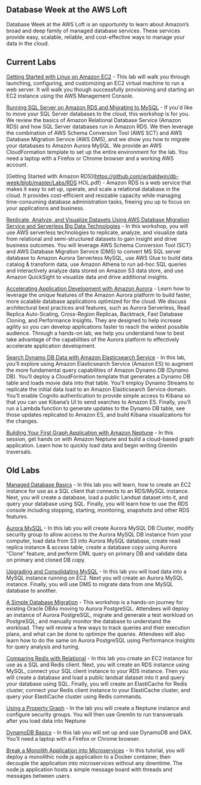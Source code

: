 ## Database Week at the AWS Loft

Database Week at the AWS Loft is an opportunity to learn about Amazon’s broad and deep family of managed database services. These services provide easy, scalable, reliable, and cost-effective ways to manage your data in the cloud.

## Current Labs
[Getting Started with Linux on Amazon EC2](https://github.com/wrbaldwin/db-week/blob/master/Labs/getting-started-with-ec2-linux.pdf) - This lab will walk you through launching, configuring, and customizing an EC2 virtual machine to run a web server. It will walk you though successfully provisioning and starting an EC2 instance using the AWS Management Console.

[Running SQL Server on Amazon RDS and Migrating to MySQL](https://github.com/wrbaldwin/db-week/blob/master/Labs/running-SQL-Server-on-Amazon-RDS-and-Migrating-to-MySQL.md) - If you'd like to move your SQL Server databases to the cloud, this workshop is for you. We review the basics of Amazon Relational Database Service (Amazon RDS) and how SQL Server databases run in Amazon RDS. We then leverage the combination of AWS Schema Conversion Tool (AWS SCT) and AWS Database Migration Service (AWS DMS), and we show you how to migrate your databases to Amazon Aurora MySQL. We provide an AWS CloudFormation template to set up the entire environment for the lab. You need a laptop with a Firefox or Chrome browser and a working AWS account.

[Getting Started with Amazon RDS](https://github.com/wrbaldwin/db-week/blob/master/Labs/RDS HOL.pdf) - Amazon RDS is a web service that makes it easy to set up, operate, and scale a relational database in the cloud. It provides cost-efficient and resizable capacity while managing time-consuming database administration tasks, freeing you up to focus on your applications and business.

[Replicate, Analyze, and Visualize Datasets Using AWS Database Migration Service and Serverless Big Data Technologies](https://github.com/wrbaldwin/db-week/blob/master/Labs/Reinvent2018-DAT308.zip) - In this workshop, you will use AWS serverless technologies to replicate, analyze, and visualize data from relational and semi-structured datasets to gain insight and drive business outcomes. You will leverage AWS Schema Conversion Tool (SCT) and AWS Database Migration Service (DMS) to convert MS SQL server database to Amazon Aurora Serverless MySQL, use AWS Glue to build data catalog & transform data, use Amazon Athena to run ad-hoc SQL queries and interactively analyze data stored on Amazon S3 data store, and use Amazon QuickSight to visualize data and drive additional insights.

[Accelerating Application Development with Amazon Aurora](https://github.com/wrbaldwin/db-week/blob/master/Labs/accelerating-application-development-with-Amazon-Aurora.md) - Learn how to leverage the unique features of the Amazon Aurora platform to build faster, more scalable database applications optimized for the cloud. We discuss architectural best practices and features, such as Aurora Serverless, Read Replica Auto-Scaling, Cross-Region Replicas, Backtrack, Fast Database Cloning, and Performance Insights. They are designed to help increase agility so you can develop applications faster to reach the widest possible audience. Through a hands-on lab, we help you understand how to best take advantage of the capabilities of the Aurora platform to effectively accelerate application development.

[Search Dynamo DB Data with Amazon Elasticsearch Service](https://github.com/wrbaldwin/db-week/blob/master/Labs/Search_DDB_Data_with_AES.pdf) - In this lab, you’ll explore using Amazon Elasticsearch Service (Amazon ES) to augment the more fundamental query capabilities of Amazon Dynamo DB (Dynamo DB). You’ll deploy a CloudFormation template that generates a Dynamo DB table and loads movie data into that table. You’ll employ Dynamo Streams to replicate the initial data load to an Amazon Elasticsearch Service domain. You’ll enable Cognito authentication to provide simple access to Kibana so that you can use Kibana’s UI to send searches to Amazon ES. Finally, you’ll run a Lambda function to generate updates to the Dynamo DB table, see those updates replicated to Amazon ES, and build Kibana visualizations for the changes.


[Building Your First Graph Application with Amazon Neptune](https://github.com/wrbaldwin/db-week/blob/master/Labs/Building_Your_First_Graph_Application_with_Amazon_Neptune.md) - In this session, get hands on with Amazon Neptune and build a cloud-based graph application. Learn how to quickly load data and begin writing Gremlin traversals.

## Old Labs

[Managed Database Basics](https://github.com/wrbaldwin/db-week/blob/master/Labs/managed-database-basics.md) - In this lab you will learn, how to create an EC2 instance for use as a SQL client that connects to an RDS/MySQL instance. Next, you will create a database, load a public Landsat dataset into it, and query your database using SQL. Finally, you will learn how to use the RDS console including stopping, starting, monitoring, snapshots and other RDS features.

[Aurora MySQL](https://github.com/wrbaldwin/db-week/blob/master/Labs/Aurora%20MySQL%20Hands%20On%20Lab%20Manual%202.1.pdf) - In this lab you will create Aurora MySQL DB Cluster, modify security group to allow access to the Aurora MySQL DB instance from your computer, load data from S3 into Aurora MySQL database, create read replica instance & access table, create a database copy using Aurora “Clone” feature, and perform DML query on primary DB and validate data on primary and cloned DB copy.

[Upgrading and Consolidating MySQL](https://github.com/wrbaldwin/db-week/blob/master/Labs/upgrading-and-consolidating-mySQL.md) - In this lab you will load data into a MySQL instance running on EC2. Next you will create an Aurora MySQL instance. Finally, you will use DMS to migrate data from one MySQL database to another.

[A Simple Database Migration](https://github.com/wrbaldwin/db-week/blob/master/Labs/a-simple-database-migration.md) - This workshop is a hands-on journey for existing Oracle DBAs moving to Aurora PostgreSQL. Attendees will deploy an instance of Aurora PostgreSQL, migrate and generate a test workload on PostgreSQL, and manually monitor the database to understand the workload. They will review a few ways to track queries and their execution plans, and what can be done to optimize the queries. Attendees will also learn how to do the same on Aurora PostgreSQL using Performance Insights for query analysis and tuning.

[Comparing Redis with Relational](https://github.com/wrbaldwin/db-week/blob/master/Labs/comparing-redis-with-relational.md) - In this lab you create an EC2 instance for use as a SQL and Redis client. Next, you will create an RDS instance using MySQL, connect your SQL client instance to your RDS instance. Then you will create a database and load a public landsat dataset into it and query your database using SQL. Finally, you will create an ElastiCache for Redis cluster, connect your Redis client instance to your ElastiCache cluster, and query your ElastiCache cluster using Redis commands.

[Using a Property Graph](https://github.com/paulfryer/neptune-developer-workshop/blob/master/Labs/Airports/README.md) - In the lab you will create a Neptune instance and configure security groups. You will then use Gremlin to run transversals after you load data into Neptune

[DynamoDB Basics](https://github.com/wrbaldwin/db-week/blob/master/Labs/dynamoDB-basics.md) - In this lab you will set up and use DynamoDB and DAX. You’ll need a laptop with a Firefox or Chrome browser.

[Break a Monolith Application into Microservices](https://aws.amazon.com/getting-started/projects/break-monolith-app-microservices-ecs-docker-ec2/) - In this tutorial, you will deploy a monolithic node.js application to a Docker container, then decouple the application into microservices without any downtime. The node.js application hosts a simple message board with threads and messages between users.
